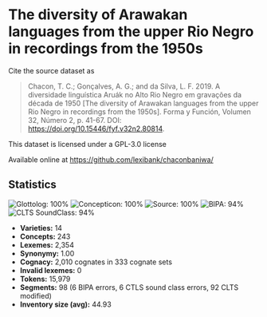 # The diversity of Arawakan languages from the upper Rio Negro in recordings from the 1950s

Cite the source dataset as

> Chacon, T. C.; Gonçalves, A. G.; and da Silva, L. F. 2019. A diversidade linguística Aruák no Alto Rio Negro em gravações da década de 1950 [The diversity of Arawakan languages from the upper Rio Negro in recordings from the 1950s]. Forma y Función, Volumen 32, Número 2, p. 41-67. DOI: https://doi.org/10.15446/fyf.v32n2.80814.

This dataset is licensed under a GPL-3.0 license

Available online at https://github.com/lexibank/chaconbaniwa/

## Statistics



![Glottolog: 100%](https://img.shields.io/badge/Glottolog-100%25-brightgreen.svg "Glottolog: 100%")
![Concepticon: 100%](https://img.shields.io/badge/Concepticon-100%25-brightgreen.svg "Concepticon: 100%")
![Source: 100%](https://img.shields.io/badge/Source-100%25-brightgreen.svg "Source: 100%")
![BIPA: 94%](https://img.shields.io/badge/BIPA-94%25-green.svg "BIPA: 94%")
![CLTS SoundClass: 94%](https://img.shields.io/badge/CLTS%20SoundClass-94%25-green.svg "CLTS SoundClass: 94%")

- **Varieties:** 14
- **Concepts:** 243
- **Lexemes:** 2,354
- **Synonymy:** 1.00
- **Cognacy:** 2,010 cognates in 333 cognate sets
- **Invalid lexemes:** 0
- **Tokens:** 15,979
- **Segments:** 98 (6 BIPA errors, 6 CTLS sound class errors, 92 CLTS modified)
- **Inventory size (avg):** 44.93
